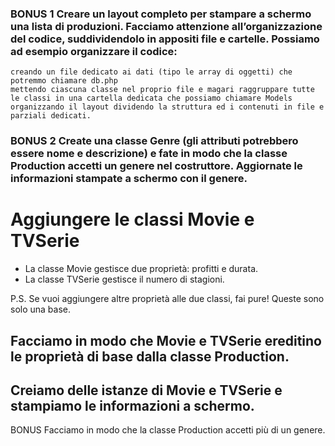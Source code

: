 <!-- # Create un file index.php in cui è definita una classe Production

    - All'interno della classe dovrete gestire un titolo, una lingua e un voto (su una scala da 1 a 10). La classe deve avere le sue variabili d'istanza, il costruttore e i metodi.
    - Istanziate poi almeno due oggetti Production e stampate a schermo i loro valori. -->

### BONUS 1 Creare un layout completo per stampare a schermo una lista di produzioni. Facciamo attenzione all’organizzazione del codice, suddividendolo in appositi file e cartelle. Possiamo ad esempio organizzare il codice:
    creando un file dedicato ai dati (tipo le array di oggetti) che potremmo chiamare db.php
    mettendo ciascuna classe nel proprio file e magari raggruppare tutte le classi in una cartella dedicata che possiamo chiamare Models
    organizzando il layout dividendo la struttura ed i contenuti in file e parziali dedicati.

### BONUS 2 Create una classe Genre (gli attributi potrebbero essere nome e descrizione) e fate in modo che la classe Production accetti un genere nel costruttore. Aggiornate le informazioni stampate a schermo con il genere.


# Aggiungere le classi Movie e TVSerie
- La classe Movie gestisce due proprietà: profitti e durata.
- La classe TVSerie gestisce il numero di stagioni.

P.S. Se vuoi aggiungere altre proprietà alle due classi, fai pure! Queste sono solo una base.


## Facciamo in modo che Movie e TVSerie ereditino le proprietà di base dalla classe Production.
## Creiamo delle istanze di Movie e TVSerie e stampiamo le informazioni a schermo.


BONUS Facciamo in modo che la classe Production accetti più di un genere.